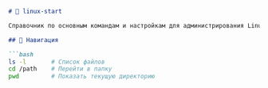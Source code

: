 ```markdown
# 🐧 linux-start

Справочник по основным командам и настройкам для администрирования Linux.

## 📂 Навигация

```bash
ls -l       # Список файлов
cd /path    # Перейти в папку
pwd         # Показать текущую директорию
